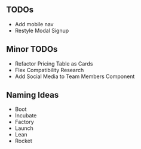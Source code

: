 ## TODOs

- Add mobile nav
- Restyle Modal Signup

## Minor TODOs

- Refactor Pricing Table as Cards
- Flex Compatibility Research
- Add Social Media to Team Members Component

## Naming Ideas

- Boot
- Incubate
- Factory
- Launch
- Lean
- Rocket